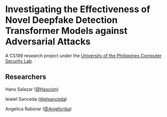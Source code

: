 # Investigating the Effectiveness of Novel Deepfake Detection Transformer Models against Adversarial Attacks
A CS199 research project under the [University of the Philippines Computer Security Lab](https://csg.dcs.upd.edu.ph/home).

## Researchers
Hans Salazar ([@Hascion](https://github.com/Hascion))

Ieiaiel Sanceda ([@elsanceda](https://github.com/elsanceda))

Angelica Raborar ([@Anjellyrika](https://github.com/Anjellyrika))
